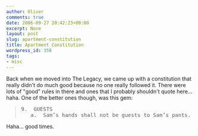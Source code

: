 ```yaml
---
author: Oliver
comments: true
date: 2006-09-27 20:42:23+00:00
excerpt: None
layout: post
slug: apartment-constitution
title: Apartment Constitution
wordpress_id: 358
tags:
- misc
---
```


Back when we moved into The Legacy, we came up with a constitution that really didn't do much good because no one really followed it.  There were lots of "good" rules in there and ones that I probably shouldn't quote here... haha.  One of the better ones though, was this gem:

<blockquote><pre>9.  GUESTS
   a.  Sam’s hands shall not be guests to Sam’s pants.</pre></blockquote>

Haha... good times.